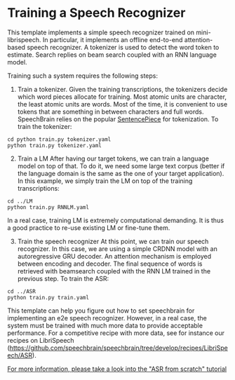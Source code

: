# Training a Speech Recognizer

This template implements a simple speech recognizer trained on mini-librispeech.  In particular,  it implements an offline end-to-end attention-based speech recognizer.  A tokenizer is used to detect the word token to estimate. Search replies on beam search coupled with an RNN language model.

Training such a system requires the following steps:

1. Train a tokenizer.
Given the training transcriptions, the tokenizers decide which word pieces allocate for training. Most atomic units are character,  the least atomic units are words.  Most of the time, it is convenient to use tokens that are something in between characters and full words.
SpeechBrain relies on the popular [SentencePiece](https://github.com/google/sentencepiece) for tokenization. To train the tokenizer:

```
cd python train.py tokenizer.yaml
python train.py tokenizer.yaml
```

2. Train a LM
After having our target tokens, we can train a language model on top of that. To do it, we need some large text corpus (better if the language domain is the same as the one of your target application). In this example, we simply train the LM on top of the training transcriptions:

```
cd ../LM
python train.py RNNLM.yaml
```

In a real case, training LM is extremely computational demanding. It is thus a good practice to re-use existing LM or fine-tune them.

3. Train the speech recognizer
At this point, we can train our speech recognizer. In this case, we are using a simple CRDNN model with an autoregressive GRU decoder. An attention mechanism is employed between encoding and decoder. The final sequence of words is retrieved with beamsearch coupled with the RNN LM trained in the previous step. To train the ASR:

```
cd ../ASR
python train.py train.yaml
```

This template can help you figure out how to set speechbrain for implementing an e2e speech recognizer. However, in a real case, the system must be trained with much more data to provide acceptable performance. For a competitive recipe with more data, see for instance our recipes on LibriSpeech (https://github.com/speechbrain/speechbrain/tree/develop/recipes/LibriSpeech/ASR).

[For more information, please take a look into the "ASR from scratch" tutorial](https://colab.research.google.com/drive/1aFgzrUv3udM_gNJNUoLaHIm78QHtxdIz?usp=sharing)
